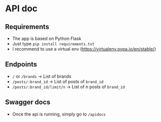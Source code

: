 # API doc

## Requirements
- The app is based on Python Flask 
- Just type `pip install requirements.txt`
- I recommend to use a virtual env (https://virtualenv.pypa.io/en/stable/)

## Endpoints

- `/` or `/brands` -> List of brands
- `/posts/:brand_id` -> List of posts of `brand_id`
- `/posts/:brand_id/limit/n` -> List of n posts of `brand_id`

## Swagger docs

- Once the api is running, simply go to `/apidocs`
